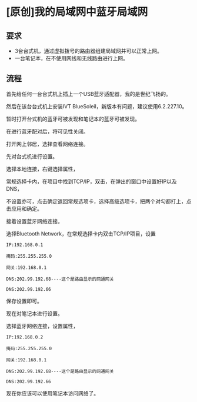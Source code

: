 # [原创]我的局域网中蓝牙局域网

## 要求

- 3台台式机，通过虚拟拨号的路由器组建局域网并可以正常上网。
- 一台笔记本，在不使用网线和无线路由进行上网。

## 流程

首先给任何一台台式机上插上一个USB蓝牙适配器，我的是世纪飞扬的。

然后在该台台式机上安装IVT BlueSoleil，新版本有问题，建议使用6.2.227.10。

暂时打开台式机的蓝牙可被发现和笔记本的蓝牙可被发现。

在进行蓝牙配对后，将可见性关闭。

打开网上邻居，选择查看网络连接。

先对台式机进行设置。

选择本地连接，右键选择属性，

常规选择卡内，在项目中找到TCP/IP，双击，在弹出的窗口中设置好IP以及DNS，

不设置亦可，点击确定返回常规选项卡，选择高级选项卡，把两个对勾都打上，点击应用和确定。

接着设置蓝牙网络连接。

选择Bluetooth Network，在常规选择卡内双击TCP/IP项目，设置

```text
IP:192.168.0.1

掩码:255.255.255.0

网关:192.168.0.1

DNS:202.99.192.68----这个是路由显示的网通网关

DNS:202.99.192.66
```

保存设置即可。

现在对笔记本进行设置。

选择蓝牙网络连接，设置属性，

```text
IP:192.168.0.2

掩码:255.255.255.0

网关:192.168.0.1

DNS:202.99.192.68----这个是路由显示的网通网关

DNS:202.99.192.66
```

现在你应该可以使用笔记本访问网络了。


